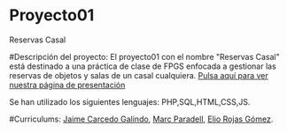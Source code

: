# Proyecto01
Reservas Casal

#Descripción del proyecto:
  El proyecto01 con el nombre "Reservas Casal" está destinado a una práctica de clase de FPGS enfocada a gestionar las reservas de objetos   y salas de un casal cualquiera. [Pulsa aquí para ver nuestra página de presentación](https://maaarcrz.github.io/Proyecto01/)

  Se han utilizado los siguientes lenguajes: PHP,SQL,HTML,CSS,JS.
  
#Curriculums:
  [Jaime Carcedo Galindo]( https://jaimecll.github.io),
  [Marc Paradell](https://Maaarcrz.github.io),
  [Elio Rojas Gómez](https://importantelio.github.io).

